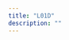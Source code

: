 ```yaml
---
title: "L01D"
description: ""
---
```

  <!-- Element to contain animated typing -->
  <span id="element"></span>

  <!-- Load library from the CDN -->
  <script src="https://unpkg.com/typed.js@2.1.0/dist/typed.umd.js"></script>

  <!-- Setup and start animation! -->
  <script>
    var typed = new Typed('#element', {
      strings: ['Der Mensch kann zwar tun, was er will, aber er kann nicht wollen, was er will', 'A man can do what he wants, but not want what he wants', '- Arthur Schopenhauer'],
        startDelay: 50,
        typeSpeed: 100,
        backSpeed: 50,
        loop: true,
        showCursor: true,
        shuffle: false
  });
  </script>
</body>
